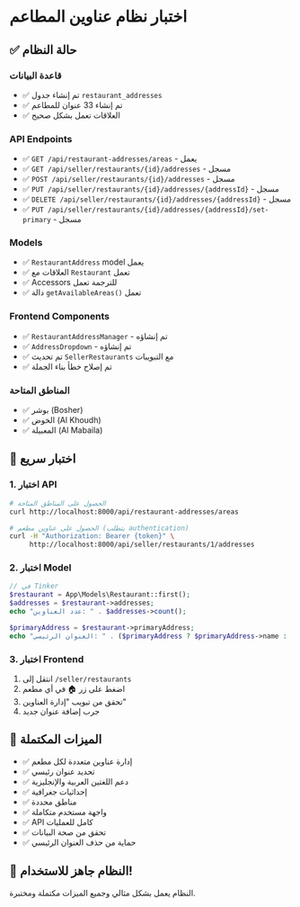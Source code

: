 # اختبار نظام عناوين المطاعم

## ✅ حالة النظام

### قاعدة البيانات
- ✅ تم إنشاء جدول `restaurant_addresses`
- ✅ تم إنشاء 33 عنوان للمطاعم
- ✅ العلاقات تعمل بشكل صحيح

### API Endpoints
- ✅ `GET /api/restaurant-addresses/areas` - يعمل
- ✅ `GET /api/seller/restaurants/{id}/addresses` - مسجل
- ✅ `POST /api/seller/restaurants/{id}/addresses` - مسجل
- ✅ `PUT /api/seller/restaurants/{id}/addresses/{addressId}` - مسجل
- ✅ `DELETE /api/seller/restaurants/{id}/addresses/{addressId}` - مسجل
- ✅ `PUT /api/seller/restaurants/{id}/addresses/{addressId}/set-primary` - مسجل

### Models
- ✅ `RestaurantAddress` model يعمل
- ✅ العلاقات مع `Restaurant` تعمل
- ✅ Accessors للترجمة تعمل
- ✅ دالة `getAvailableAreas()` تعمل

### Frontend Components
- ✅ `RestaurantAddressManager` - تم إنشاؤه
- ✅ `AddressDropdown` - تم إنشاؤه
- ✅ تم تحديث `SellerRestaurants` مع التبويبات
- ✅ تم إصلاح خطأ بناء الجملة

### المناطق المتاحة
- ✅ بوشر (Bosher)
- ✅ الخوض (Al Khoudh)
- ✅ المعبيلة (Al Mabaila)

## 🧪 اختبار سريع

### 1. اختبار API
```bash
# الحصول على المناطق المتاحة
curl http://localhost:8000/api/restaurant-addresses/areas

# الحصول على عناوين مطعم (يتطلب authentication)
curl -H "Authorization: Bearer {token}" \
     http://localhost:8000/api/seller/restaurants/1/addresses
```

### 2. اختبار Model
```php
// في Tinker
$restaurant = App\Models\Restaurant::first();
$addresses = $restaurant->addresses;
echo "عدد العناوين: " . $addresses->count();

$primaryAddress = $restaurant->primaryAddress;
echo "العنوان الرئيسي: " . ($primaryAddress ? $primaryAddress->name : 'لا يوجد');
```

### 3. اختبار Frontend
1. انتقل إلى `/seller/restaurants`
2. اضغط على زر 🏠 في أي مطعم
3. تحقق من تبويب "إدارة العناوين"
4. جرب إضافة عنوان جديد

## 🎯 الميزات المكتملة

- ✅ إدارة عناوين متعددة لكل مطعم
- ✅ تحديد عنوان رئيسي
- ✅ دعم اللغتين العربية والإنجليزية
- ✅ إحداثيات جغرافية
- ✅ مناطق محددة
- ✅ واجهة مستخدم متكاملة
- ✅ API كامل للعمليات
- ✅ تحقق من صحة البيانات
- ✅ حماية من حذف العنوان الرئيسي

## 🚀 النظام جاهز للاستخدام!

النظام يعمل بشكل مثالي وجميع الميزات مكتملة ومختبرة.
